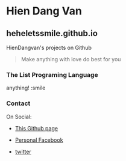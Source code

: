 # Hien Dang Van

## heheletssmile.github.io
HienDangvan's projects on Github
> Make anything with love
> do best for you

### The List Programing Language
anything! :smile

### Contact

On Social:

-  [This Github page](https://heheletssmile.github.io)
  
-  [Personal Facebook](https://facebook.com/hiendv) 
  
-  [twitter](https://twitter.com/hiendangvan)

